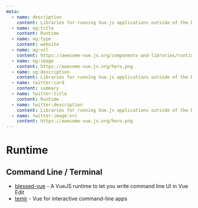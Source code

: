 ```yaml
---
meta:
  - name: description
    content: Libraries for running Vue.js applications outside of the browser
  - name: og:title
    content: Runtime
  - name: og:type
    content: website
  - name: og:url
    content: https://awesome-vue.js.org/components-and-libraries/runtime.html
  - name: og:image
    content: https://awesome-vue.js.org/hero.png
  - name: og:description
    content: Libraries for running Vue.js applications outside of the browser
  - name: twitter:card
    content: summary
  - name: twitter:title
    content: Runtime
  - name: twitter:description
    content: Libraries for running Vue.js applications outside of the browser
  - name: twitter:image:src
    content: https://awesome-vue.js.org/hero.png
---
```


# Runtime

## Command Line / Terminal

- [blessed-vue](https://github.com/lyonlai/blessed-vue) - A VueJS runtime to let you write command line UI in Vue Edit
- [temir](https://github.com/webfansplz/temir) - Vue for interactive command-line apps
